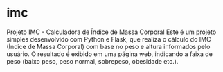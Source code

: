 # imc
Projeto IMC - Calculadora de Índice de Massa Corporal Este é um projeto simples desenvolvido com Python e Flask, que realiza o cálculo do IMC (Índice de Massa Corporal) com base no peso e altura informados pelo usuário. O resultado é exibido em uma página web, indicando a faixa de peso (baixo peso, peso normal, sobrepeso, obesidade etc.).
